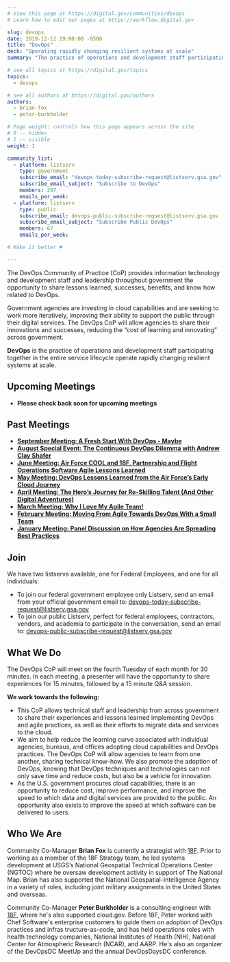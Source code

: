 ```yaml
---
# View this page at https://digital.gov/communities/devops
# Learn how to edit our pages at https://workflow.digital.gov

slug: devops
date: 2019-12-12 19:00:00 -0500
title: "DevOps"
deck: "Operating rapidly changing resilient systems at scale"
summary: "The practice of operations and development staff participating in the entire service lifecycle to operate rapidly changing resilient systems at scale."

# see all topics at https://digital.gov/topics
topics:
  - devops

# see all authors at https://digital.gov/authors
authors:
  - brian-fox
  - peter-burkholder

# Page weight: controls how this page appears across the site
# 0 -- hidden
# 1 -- visible
weight: 1

community_list:
  - platform: listserv
    type: government
    subscribe_email: "devops-today-subscribe-request@listserv.gsa.gov"
    subscribe_email_subject: "Subscribe to DevOps"
    members: 297
    emails_per_week:
  - platform: listserv
    type: public
    subscribe_email: devops-public-subscribe-request@listserv.gsa.gov
    subscribe_email_subject: "Subscribe Public DevOps"
    members: 67
    emails_per_week:

# Make it better ♥

---
```


The DevOps Community of Practice (CoP) provides information technology and development staff and leadership throughout government the opportunity to share lessons learned, successes, benefits, and know how related to DevOps.

Government agencies are investing in cloud capabilities and are seeking to work more iteratively, improving their ability to support the public through their digital services. The DevOps CoP will allow agencies to share their innovations and successes, reducing the “cost of learning and innovating” across government.

**DevOps** is the practice of operations and development staff participating together in the entire service lifecycle operate rapidly changing resilient systems at scale.

## Upcoming Meetings

- **Please check back soon for upcoming meetings**

## Past Meetings

- **[September Meeting: A Fresh Start With DevOps - Maybe](https://digital.gov/event/2020/09/22/a-fresh-start-with-devops-maybe/)**
- **[August Special Event: The Continuous DevOps Dilemma with Andrew Clay Shafer](https://digital.gov/event/2020/08/04/continuous-devops-dilemma-with-andrew-clay/)**
- **[June Meeting: Air Force COOL and 18F, Partnership and Flight Operations Software Agile Lessons Learned](https://digital.gov/event/2020/06/23/air-force-cool-18f-partnership-flight/)**
- **[May Meeting: DevOps Lessons Learned from the Air Force’s Early Cloud Journey](https://digital.gov/event/2020/05/19/devops-lessons-learned-from-air-forces/)**
- [**April Meeting: The Hero’s Journey for Re-Skilling Talent (And Other Digital Adventures)**](https://digital.gov/event/2020/04/28/heros-journey-for-reskilling-talent-other/)
- [**March Meeting: Why I Love My Agile Team!**](https://digital.gov/event/2020/03/24/why-i-love-my-agile-team/)
- [**February Meeting: Moving From Agile Towards DevOps With a Small Team**](https://digital.gov/event/2020/02/25/moving-from-agile-towards-devops-with/)
- [**January Meeting: Panel Discussion on How Agencies Are Spreading Best Practices**](https://digital.gov/event/2020/01/28/panel-discussion-how-agencies-spreading-best/)

## Join

We have two listservs available, one for Federal Employees, and one for all individuals:

- To join our federal government employee only Listserv, send an email from your official government email to: [devops-today-subscribe-request@listserv.gsa.gov](mailto:devops-today-subscribe-request@listserv.gsa.gov)
- To join our public Listserv, perfect for federal employees, contractors, vendors, and academia to participate in the conversation, send an email to: [devops-public-subscribe-request@listserv.gsa.gov](mailto:devops-public-subscribe-request@listserv.gsa.gov)

## What We Do

The DevOps CoP will meet on the fourth Tuesday of each month for 30 minutes. In each meeting, a presenter will have the opportunity to share experiences for 15 minutes, followed by a 15 minute Q&A session.

**We work towards the following:**

- This CoP allows technical staff and leadership from across government to share their experiences and lessons learned implementing DevOps and agile practices, as well as their efforts to migrate data and services to the cloud.
- We aim to help reduce the learning curve associated with individual agencies, bureaus, and offices adopting cloud capabilities and DevOps practices. The DevOps CoP will allow agencies to learn from one another, sharing technical know-how. We also promote the adoption of DevOps, knowing that DevOps techniques and technologies can not only save time and reduce costs, but also be a vehicle for innovation.
- As the U.S. government procures cloud capabilities, there is an opportunity to reduce cost, improve performance, and improve the speed to which data and digital services are provided to the public. An opportunity also exists to improve the speed at which software can be delivered to users.

## Who We Are

Community Co-Manager **Brian Fox** is currently a strategist with [18F](https://18f.gsa.gov/). Prior to working as a member of the 18F Strategy team, he led systems development at USGS’s National Geospatial Technical Operations Center (NGTOC) where he oversaw development activity in support of The National Map. Brian has also supported the National Geospatial-Intelligence Agency in a variety of roles, including joint military assignments in the United States and overseas.

Community Co-Manager **Peter Burkholder** is a consulting engineer with [18F](https://18f.gsa.gov/), where he's also supported cloud.gov. Before 18F, Peter worked with Chef Software's enterprise customers to guide them on adoption of DevOps practices and infras tructure-as-code, and has held operations roles with health technology companies, National Institutes of Health (NIH), National Center for Atmospheric Research (NCAR), and AARP.  He's also an organizer of the DevOpsDC MeetUp and the annual DevOpsDaysDC conference.